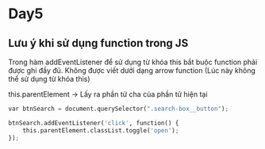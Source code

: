# Day5

## Lưu ý khi sử dụng function trong JS

Trong hàm addEventListener để sử dụng từ khóa this bắt buộc function phải được ghi đầy đủ. Không được viết dưới dạng arrow function (Lúc này không thể sử dụng từ khóa this)

this.parentElement -> Lấy ra phần tử cha của phần tử hiện tại

```python
var btnSearch = document.querySelector(".search-box__button");

btnSearch.addEventListener('click', function() {
    this.parentElement.classList.toggle('open');
});

```